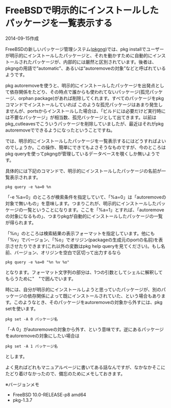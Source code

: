 # FreeBSDで明示的にインストールしたパッケージを一覧表示する

2014-09-15作成

FreeBSDの新しいパッケージ管理システム([pkgng](https://www.freebsd.org/doc/ja_JP.eucJP/books/handbook/pkgng-intro.html))では、pkg installでユーザーが明示的にインストールしたパッケージと、それを動かすために自動的にインストールされたパッケージが、内部的には厳然と区別されています。後者は、pkgngの用語で“automatic”、あるいは“autoremoveの対象”などと呼ばれているようです。

pkg autoremoveを使うと、明示的にインストールしたパッケージを出発点として依存関係をたどり、その時点で誰からも使われてないパッケージ(孤児パッケージ、orphan package)があれば削除してくれます。すべてのパッケージをpkgコマンドでインストールしていれば このような孤児パッケージはあまり発生しませんが、portsからインストールした場合は、「ビルドには必要だけど実行時には不要なパッケージ」が相当数、孤児バッケージとして出てきます。以前はpkg_cutleavesでこういうパッケージを削除していましたが、最近はそれがpkg autoremoveでできるようになったということですね。

では、明示的にインストールしたパッケージを一覧表示するにはどうすればよいのでしょうか。この操作、簡単にできてもよさそうなものですが、今のところはpkg queryを使ってpkgngが管理しているデータベースを覗くしか無いようです。

具体的には下記のコマンドで、明示的にインストールしたパッケージの名前が一覧表示されます。

    pkg query -e %a=0 %n

「-e %a=0」のところが検索条件を指定していて、「%a=0」は「autoremoveの対象で無いもの」を意味します。つまりこれが、明示的にインストールしたパッケージの一覧ということになります。ここを「%a=1」とすれば、「autoremoveの対象になるもの」、つまりpkgが自動的にインストールしたパッケージの一覧が得られます。

「%n」のところは検索結果の表示フォーマットを指定しています。他にも「%v」でバージョン、「%o」でオリジン(packageの生成元のportの名前)を表示させたりできます(これ以外の変数はpkg help queryを見てください)。もし名前、バージョン、オリジンを空白で区切って出力するなら

    pkg query -e %a=0 "%n %v %o"

となります。フォーマット文字列の部分は、1つの引数としてシェルに解釈してもらうために"　"で囲んでいます。

時には、自分が明示的にインストールしようと思っていたパッケージが、別のパッケージの依存関係によって既にインストールされていた、という場合もあります。このようなとき、そのパッケージをautoremoveの対象から外すには、pkg setを使います。

    pkg set -A 0 パッケージ名

「-A 0」がautoremoveの対象から外す、という意味です。逆にあるパッケージをautoremoveの対象にしたい場合は

    pkg set -A 1 パッケージ名

とします。

よく見ればどれもマニュアルページに書いてある話なんですが、なかなかそこにたどり着けなかったので、備忘のためにメモしておきます。

※バージョンメモ

- FreeBSD 10.0-RELEASE-p8 amd64
- pkg-1.3.7

